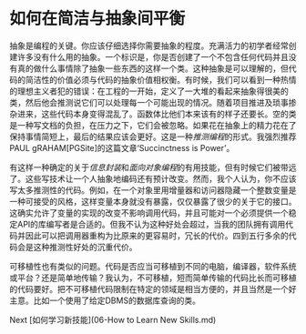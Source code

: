 # 如何在简洁与抽象间平衡

抽象是编程的关键。你应该仔细选择你需要抽象的程度。充满活力的初学者经常创建许多没有什么用的抽象。一个标识是，你是否创建了一个不包含任何代码并且没有真的做什么事情除了抽象一些东西的这样一个类。这种抽象是可以理解的，但代码的简洁性的价值必须与代码的抽象价值相权衡。有时候，我们可以看到一种热情的理想主义者犯的错误：在工程的一开始，定义了一大堆的看起来抽象得很美的类，然后他会推测说它们可以处理每一个可能出现的情况。随着项目推进及琐事掺杂进来，这些代码本身变得混乱了。函数体比他们本来该有的样子还要长。空的类是一种写文档的负担，在压力之下，它们会被忽略。如果花在抽象上的精力花在了保持事情简短上，最后的结果应该会更好。这是一种*推测编程*的形式。我强烈推荐PAUL gRAHAM[PGSite]的这篇文章‘Succinctness is Power’。

有这样一种确定的关于*信息封装*和*面向对象编程*的有用技能，但有时候它们被带远了。这些写技术让一个人抽象地编码还有预计改变。然而，我个人认为，你不应该写太多推测性的代码。例如，在一个对象里用增量器和访问器隐藏一个整数变量是一种可接受的风格，这样变量本身就没有暴露，仅仅暴露了很少的关于它的接口。这确实允许了变量的实现的改变不影响调用代码，并且可能对一个必须提供一个稳定API的库编写者是合适的。但我不认为这种好处会超过，当我的团队拥有调用代码并因此可以把调用器重构为比原来的更容易时，冗长的代价。四到五行多余的代码会是这种推测性好处的沉重代价。

可移植性也有类似的问题。代码是否应当可移植到不同的电脑，编译器，软件系统或平台？还是简单地传输？我认为，不可移植，短而简单传输的代码比长而可移植的代码要好。把不可移植代码限制在特定的领域是相当方便的，并且当然是一个好主意。比如一个使用了给定DBMS的数据库查询的类。

Next [如何学习新技能](06-How to Learn New Skills.md)

